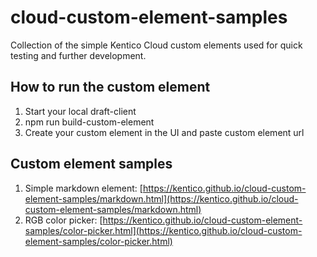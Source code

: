 # cloud-custom-element-samples
Collection of the simple Kentico Cloud custom elements used for quick testing and further development.

## How to run the custom element
1. Start your local draft-client 
2. npm run build-custom-element
3. Create your custom element in the UI and paste custom element url

## Custom element samples
1. Simple markdown element: [https://kentico.github.io/cloud-custom-element-samples/markdown.html](https://kentico.github.io/cloud-custom-element-samples/markdown.html)
2. RGB color picker: [https://kentico.github.io/cloud-custom-element-samples/color-picker.html](https://kentico.github.io/cloud-custom-element-samples/color-picker.html)
